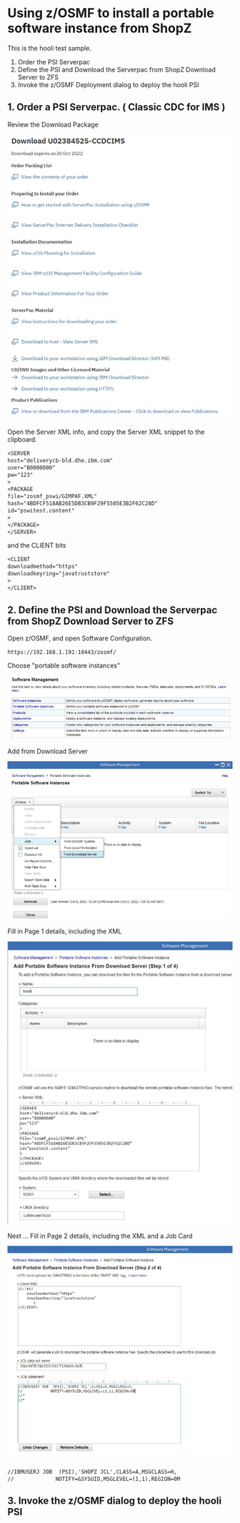 # Using z/OSMF to install a portable software instance from ShopZ

This is the hooli test sample.

1. Order the PSI Serverpac
2. Define the PSI and Download the Serverpac from ShopZ Download Server to ZFS
3. Invoke the z/OSMF Deployment dialog to deploy the hooli PSI

## 1. Order a PSI Serverpac. ( Classic CDC for IMS )

Review the Download Package

![shopz01](images/shopz01.jpg)

Open the Server XML info, and copy the Server XML snippet to the clipboard.

```
<SERVER
host="deliverycb-bld.dhe.ibm.com"
user="B0000000"
pw="123"
>
<PACKAGE
file="zosmf_pswi/GIMPAF.XML"
hash="4BDFCF518AB26E5DB3CB9F29F5505E3B2F62C28D"
id="pswitest.content"
>
</PACKAGE>
</SERVER>
```

and the CLIENT bits

```
<CLIENT
downloadmethod="https"
downloadkeyring="javatruststore"
>
</CLIENT>
```


## 2. Define the PSI and Download the Serverpac from ShopZ Download Server to ZFS 

Open z/OSMF, and open Software Configuration.

```
https://192.168.1.191:10443/zosmf/ 
```

Choose "portable software instances"

![psi01](images/psi01.jpg)

Add from Download Server

![psi02](images/psi02.jpg)

Fill in Page 1 details, including the <SERVER> XML
  
![hooli01](images/hooli01.JPG)
  
Next ... Fill in Page 2 details, including the <CLIENT> XML and a Job Card
  
![hooli01](images/hooli02.JPG)

```
//IBMUSERJ JOB  (PSI),'SHOPZ JCL',CLASS=A,MSGCLASS=H,  
//             NOTIFY=&SYSUID,MSGLEVEL=(1,1),REGION=0M   
```
  
  
  
  
  
  
  
  

## 3. Invoke the z/OSMF dialog to deploy the hooli PSI



